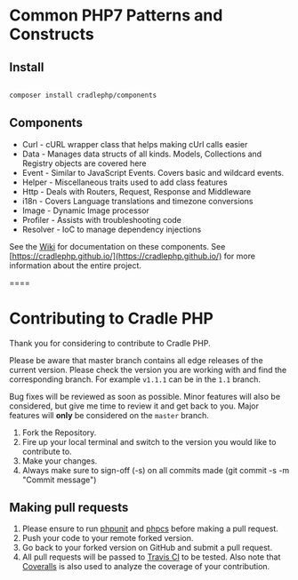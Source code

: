 # Common PHP7 Patterns and Constructs

## Install

```bash

composer install cradlephp/components

```

## Components

 - Curl - cURL wrapper class that helps making cUrl calls easier
 - Data - Manages data structs of all kinds. Models, Collections and Registry objects are covered here
 - Event - Similar to JavaScript Events. Covers basic and wildcard events.
 - Helper - Miscellaneous traits used to add class features
 - Http - Deals with Routers, Request, Response and Middleware
 - i18n - Covers Language translations and timezone conversions
 - Image - Dynamic Image processor
 - Profiler - Assists with troubleshooting code
 - Resolver - IoC to manage dependency injections

See the [Wiki](https://github.com/CradlePHP/components/wiki) for documentation on these components. See [https://cradlephp.github.io/](https://cradlephp.github.io/) for more information about the entire project.

====

<a name="contributing"></a>
# Contributing to Cradle PHP

Thank you for considering to contribute to Cradle PHP.

Please be aware that master branch contains all edge releases of the current version. Please check the version you are working with and find the corresponding branch. For example `v1.1.1` can be in the `1.1` branch.

Bug fixes will be reviewed as soon as possible. Minor features will also be considered, but give me time to review it and get back to you. Major features will **only** be considered on the `master` branch.

1. Fork the Repository.
2. Fire up your local terminal and switch to the version you would like to
contribute to.
3. Make your changes.
4. Always make sure to sign-off (-s) on all commits made (git commit -s -m "Commit message")

## Making pull requests

1. Please ensure to run [phpunit](https://phpunit.de/) and
[phpcs](https://github.com/squizlabs/PHP_CodeSniffer) before making a pull request.
2. Push your code to your remote forked version.
3. Go back to your forked version on GitHub and submit a pull request.
4. All pull requests will be passed to [Travis CI](https://travis-ci.org/CradlePHP/components) to be tested. Also note that [Coveralls](https://coveralls.io/github/CradlePHP/components) is also used to analyze the coverage of your contribution.

